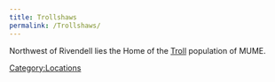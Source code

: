 ```yaml
---
title: Trollshaws
permalink: /Trollshaws/
---
```


Northwest of Rivendell lies the Home of the [Troll](Troll "wikilink")
population of MUME.

[Category:Locations](Category:Locations "wikilink")